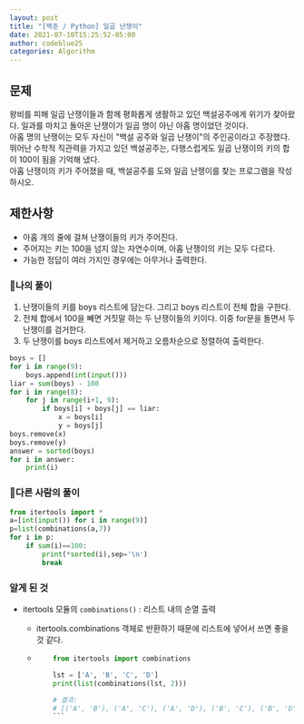 ```yaml
---
layout: post
title: "[백준 / Python] 일곱 난쟁이"
date: 2021-07-10T15:25:52-05:00
author: codeblue25
categories: Algorithm
---
```


<h2>문제</h2>

왕비를 피해 일곱 난쟁이들과 함께 평화롭게 생활하고 있던 백설공주에게 위기가 찾아왔다. 일과를 마치고 돌아온 난쟁이가 일곱 명이 아닌 아홉 명이었던 것이다.<br />
아홉 명의 난쟁이는 모두 자신이 "백설 공주와 일곱 난쟁이"의 주인공이라고 주장했다. 뛰어난 수학적 직관력을 가지고 있던 백설공주는, 다행스럽게도 일곱 난쟁이의 키의 합이 100이 됨을 기억해 냈다.<br />
아홉 난쟁이의 키가 주어졌을 때, 백설공주를 도와 일곱 난쟁이를 찾는 프로그램을 작성하시오.

<h2>제한사항</h2>

- 아홉 개의 줄에 걸쳐 난쟁이들의 키가 주어진다.
- 주어지는 키는 100을 넘지 않는 자연수이며, 아홉 난쟁이의 키는 모두 다르다.
- 가능한 정답이 여러 가지인 경우에는 아무거나 출력한다.

<h3>🔹나의 풀이</h3>

1. 난쟁이들의 키를 boys 리스트에 담는다. 그리고 boys 리스트이 전체 합을 구한다.
2. 전체 합에서 100을 빼면 거짓말 하는 두 난쟁이들의 키이다. 이중 for문을 돌면서 두 난쟁이를 검거한다.
3. 두 난쟁이를 boys 리스트에서 제거하고 오름차순으로 정렬하여 출력한다.

```python
boys = []
for i in range(9):
    boys.append(int(input()))
liar = sum(boys) - 100
for i in range(8):
    for j in range(i+1, 9):
        if boys[i] + boys[j] == liar:
            x = boys[i]
            y = boys[j]
boys.remove(x)
boys.remove(y)
answer = sorted(boys)
for i in answer:
    print(i)
```

<h3>🔶다른 사람의 풀이</h3>

```python
from itertools import *
a=[int(input()) for i in range(9)]
p=list(combinations(a,7))
for i in p:
    if sum(i)==100:
        print(*sorted(i),sep='\n')
        break
```

<h3>알게 된 것</h3>

- itertools 모듈의 `combinations()` : 리스트 내의 순열 출력

  - itertools.combinations 객체로 반환하기 때문에 리스트에 넣어서 쓰면 좋을 것 같다.
  - ````python
        from itertools import combinations

        lst = ['A', 'B', 'C', 'D']
        print(list(combinations(lst, 2)))

        # 결과:
        # [('A', 'B'), ('A', 'C'), ('A', 'D'), ('B', 'C'), ('B', 'D'), ('C', 'D')]
        ```
    ````
